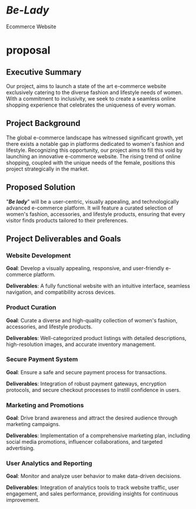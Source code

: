 # **_Be-Lady_**
Ecommerce Website

# proposal 
## Executive Summary
Our project, aims to launch a state of the art e-commerce website exclusively catering to the diverse fashion and lifestyle needs of women. With a commitment to inclusivity, we seek to create a seamless online shopping experience that celebrates the uniqueness of every woman. 
## Project Background
The global e-commerce landscape has witnessed significant growth, yet there exists a notable gap in platforms dedicated to women's fashion and lifestyle. Recognizing this opportunity, our project aims to fill this void by launching an innovative e-commerce website. The rising trend of online shopping, coupled with the unique needs of the female, positions this project strategically in the market.
## Proposed Solution
"**_Be lady_**" will be a user-centric, visually appealing, and technologically advanced e-commerce platform. It will feature a curated selection of women's fashion, accessories, and lifestyle products, ensuring that every visitor finds products tailored to their preferences. 
## Project Deliverables and Goals
### **Website Development**

**Goal**: Develop a visually appealing, responsive, and user-friendly e-commerce platform.

**Deliverables**: A fully functional website with an intuitive interface, seamless navigation, and compatibility across devices.

### **Product Curation**

**Goal**: Curate a diverse and high-quality collection of women's fashion, accessories, and lifestyle products.

**Deliverables**: Well-categorized product listings with detailed descriptions, high-resolution images, and accurate inventory management.

### **Secure Payment System**

**Goal**: Ensure a safe and secure payment process for transactions.

**Deliverables**: Integration of robust payment gateways, encryption protocols, and secure checkout processes to instill confidence in users.

### **Marketing and Promotions**

**Goal**: Drive brand awareness and attract the desired audience through marketing campaigns.

**Deliverables**: Implementation of a comprehensive marketing plan, including social media promotions, influencer collaborations, and targeted advertising.

### **User Analytics and Reporting**

**Goal**: Monitor and analyze user behavior to make data-driven decisions.

**Deliverables**: Integration of analytics tools to track website traffic, user engagement, and sales performance, providing insights for continuous improvement.

